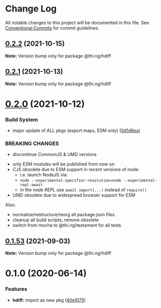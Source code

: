 # Change Log

All notable changes to this project will be documented in this file.
See [Conventional Commits](https://conventionalcommits.org) for commit guidelines.

## [0.2.2](https://github.com/thi-ng/umbrella/compare/@thi.ng/hdiff@0.2.1...@thi.ng/hdiff@0.2.2) (2021-10-15)

**Note:** Version bump only for package @thi.ng/hdiff





## [0.2.1](https://github.com/thi-ng/umbrella/compare/@thi.ng/hdiff@0.2.0...@thi.ng/hdiff@0.2.1) (2021-10-13)

**Note:** Version bump only for package @thi.ng/hdiff





# [0.2.0](https://github.com/thi-ng/umbrella/compare/@thi.ng/hdiff@0.1.53...@thi.ng/hdiff@0.2.0) (2021-10-12)


### Build System

* major update of ALL pkgs (export maps, ESM only) ([0d1d6ea](https://github.com/thi-ng/umbrella/commit/0d1d6ea9fab2a645d6c5f2bf2591459b939c09b6))


### BREAKING CHANGES

* discontinue CommonJS & UMD versions

- only ESM modules will be published from now on
- CJS obsolete due to ESM support in recent versions of node:
  - i.e. launch NodeJS via:
  - `node --experimental-specifier-resolution=node --experimental-repl-await`
  - in the node REPL use `await import(...)` instead of `require()`
- UMD obsolete due to widespread browser support for ESM

Also:
- normalize/restructure/reorg all package.json files
- cleanup all build scripts, remove obsolete
- switch from mocha to @thi.ng/testament for all tests






##  [0.1.53](https://github.com/thi-ng/umbrella/compare/@thi.ng/hdiff@0.1.52...@thi.ng/hdiff@0.1.53) (2021-09-03) 

**Note:** Version bump only for package @thi.ng/hdiff 

#  0.1.0 (2020-06-14) 

###  Features 

- **hdiff:** import as new pkg ([40e1075](https://github.com/thi-ng/umbrella/commit/40e10755ca520d5d850da98d07b40f9339310318))
